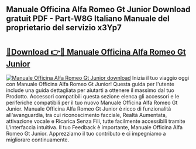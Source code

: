 ## Manuale Officina Alfa Romeo Gt Junior Download gratuit PDF - Part-W8G Italiano Manuale del proprietario del servizio x3Yp7

# <h2><a href="http://dfble2.blite.top/?on=Manuale+Officina+Alfa+Romeo+Gt+Junior">🔗Download 👉🔴 Manuale Officina Alfa Romeo Gt Junior</a></h2>

[![Manuale Officina Alfa Romeo Gt Junior download](https://i.imgur.com/lujVjoI.png)](http://dfble2.blite.top/?on=Manuale+Officina+Alfa+Romeo+Gt+Junior)
Inizia il tuo viaggio oggi con Manuale Officina Alfa Romeo Gt Junior! Questa guida per l'utente include una guida dettagliata per aiutarti a ottenere il massimo dal tuo Prodotto. Accessori compatibili questa sezione elenca gli accessori e le periferiche compatibili per il tuo nuovo Manuale Officina Alfa Romeo Gt Junior. Manuale Officina Alfa Romeo Gt Junior è ricco di funzionalità all'avanguardia, tra cui riconoscimento facciale, Realtà Aumentata, attivazione vocale e Ricarica Senza Fili, tutte facilmente accessibili tramite L'interfaccia intuitiva. Il tuo Feedback è importante, Manuale Officina Alfa Romeo Gt Junior. Apprezziamo il tuo contributo e ci impegniamo a migliorare continuamente.
